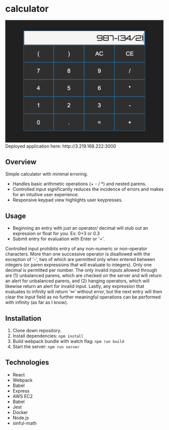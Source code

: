 # calculator

<img src="screenshot.png" width="500">
 Deployed application here: http://3.219.168.222:3000

## Overview

Simple calculator with minimal erroring.

- Handles basic arithmetic operations (+ - / *) and nested parens.
- Controlled input significantly reduces the incidence of errors and makes for an intuitive user experience.
- Responsive keypad view highlights user keypresses. 

## Usage

- Beginning an entry with just an operator/ decimal will stub out an expression or float for you. Ex: 0+3 or 0.3
- Submit entry for evaluation with Enter or '='.

Controlled input prohibits entry of any non-numeric or non-operator characters. More than one successive operator is disallowed with the exception of '-', two of which are permitted only when entered between integers (or paren expressions that will evaluate to integers). Only one decimal is permitted per number. The only invalid inputs allowed through are (1) unbalanced parens, which are checked on the server and will return an alert for unbalanced parens, and (2) hanging operators, which will likewise return an alert for invalid input. Lastly, any expression that evaluates to infinity will return '∞' without error, but the next entry will then clear the input field as no further meaningful operations can be performed with infinity (as far as I know).

## Installation

1. Clone down repository.
2. Install dependencies: 
```npm install```
4. Build webpack bundle with watch flag: 
```npm run build ```
2. Start the server:
````npm run server````

## Technologies

- React 
- Webpack
- Babel
- Express
- AWS EC2
- Babel
- Jest
- Docker
- Node.js
- sinful-math

